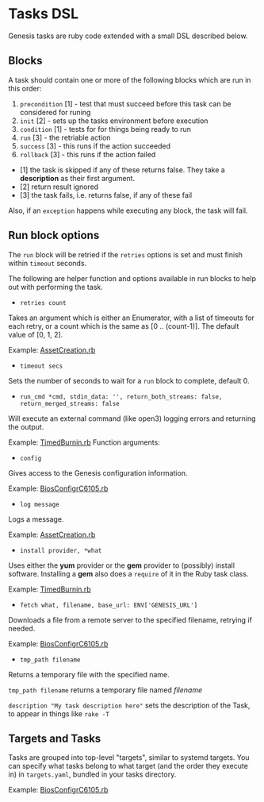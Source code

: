 # Tasks DSL

Genesis tasks are ruby code extended with a small DSL described below.

## Blocks

A task should contain one or more of the following blocks which are run in this order:

1. `precondition` [1] - test that must succeed before this task can be considered for runing
2. `init` [2] - sets up the tasks environment before execution
3. `condition` [1] - tests for for things being ready to run
4. `run` [3] - the retriable action
5. `success` [3] - this runs if the action succeeded
6. `rollback` [3] - this runs if the action failed

* [1] the task is skipped if any of these returns false.  They take a **description** as their first argument.
* [2] return result ignored
* [3] the task fails, i.e. returns false, if any of these fail

Also, if an `exception` happens while executing any block, the task will fail.

## Run block options

The `run` block will be retried if the `retries` options is set and 
must finish within `timeout` seconds.

The following are helper function and options available in run blocks to help
out with performing the task.

* `retries count`

Takes an argument which is either an Enumerator, with a list of timeouts for
each retry, or a count which is the same as [0 .. (count-1)].  The default value
of [0, 1, 2].

Example:
[AssetCreation.rb](https://github.com/tumblr/genesis/blob/master/tasks/AssetCreation.rb#L4)

* `timeout secs`

Sets the number of seconds to wait for a `run` block to complete, default 0.

* `run_cmd *cmd, stdin_data: '', return_both_streams: false, return_merged_streams:
false`

Will execute an external command (like open3) logging errors and returning the
output.

Example:
[TimedBurnin.rb](https://github.com/tumblr/genesis/blob/master/tasks/TimedBurnin.rb#L31)
Function arguments:

* `config`

Gives access to the Genesis configuration information.

Example:
[BiosConfigrC6105.rb](https://github.com/tumblr/genesis/blob/master/tasks/BiosConfigrC6105.rb#L15)

* `log message`

Logs a message.

Example:
[AssetCreation.rb](https://github.com/tumblr/genesis/blob/master/tasks/AssetCreation.rb#L20)

* `install provider, *what`

Uses either the **yum** provider or the **gem** provider to (possibly) install
software.  Installing a **gem** also does a `require` of it in the Ruby task class.

Example:
[TimedBurnin.rb](https://github.com/tumblr/genesis/blob/master/tasks/TimedBurnin.rb#L13)

* `fetch what, filename, base_url: ENV['GENESIS_URL']`

Downloads a file from a remote server to the specified filename, retrying if
needed.

Example:
[BiosConfigrC6105.rb](https://github.com/tumblr/genesis/blob/master/tasks/BiosConfigrC6105.rb#L17)

* `tmp_path filename`

Returns a temporary file with the specified name.

`tmp_path filename` returns a temporary file named *filename*

`description "My task description here"` sets the description of the Task, to appear in things like ```rake -T```

## Targets and Tasks

Tasks are grouped into top-level "targets", similar to systemd targets. You can specify what tasks belong to what target (and the order they execute in) in ```targets.yaml```, bundled in your tasks directory.

Example:
[BiosConfigrC6105.rb](https://github.com/tumblr/genesis/blob/master/tasks/BiosConfigrC6105.rb#L22)
